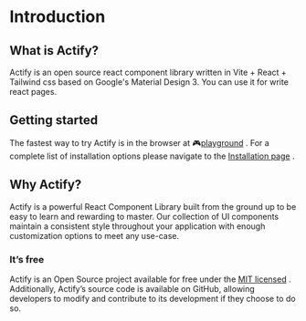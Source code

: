 # Introduction

## What is Actify?

Actify is an open source react component library written in Vite + React + Tailwind css based on Google's Material Design 3. You can use it for write react pages.

## Getting started

The fastest way to try Actify is in the browser at 🎮[playground](/playground)
. For a complete list of installation options please navigate to the [Installation page](/getting-started/installation)
.

## Why Actify?

Actify is a powerful React Component Library built from the ground up to be easy to learn and rewarding to master. Our collection of UI components maintain a consistent style throughout your application with enough customization options to meet any use-case.

### It’s free

Actify is an Open Source project available for free under the [MIT licensed](http://opensource.org/licenses/MIT)
. Additionally, Actify’s source code is available on GitHub, allowing developers to modify and contribute to its development if they choose to do so.
